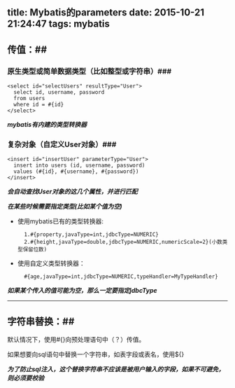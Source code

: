 title: Mybatis的parameters
date: 2015-10-21 21:24:47
tags: mybatis
---

## 传值：##

### 原生类型或简单数据类型（比如整型或字符串）###
<!-- more -->

	<select id="selectUsers" resultType="User">
	  select id, username, password
	  from users
	  where id = #{id}
	</select>
_**mybatis有内建的类型转换器**_

### 复杂对象（自定义User对象）###

	<insert id="insertUser" parameterType="User">
	  insert into users (id, username, password)
	  values (#{id}, #{username}, #{password})
	</insert>

_**会自动查找User对象的这几个属性，并进行匹配**_

_**在某些时候需要指定类型(比如某个值为空)**_

* 使用mybatis已有的类型转换器:

		1.#{property,javaType=int,jdbcType=NUMERIC}
		2.#{height,javaType=double,jdbcType=NUMERIC,numericScale=2}(小数类型保留位数)
		
* 使用自定义类型转换器：

		#{age,javaType=int,jdbcType=NUMERIC,typeHandler=MyTypeHandler}

_**如果某个传入的值可能为空，那么一定要指定jdbcType**_


---

## 字符串替换：##


默认情况下，使用#{}向预处理语句中（？）传值。

如果想要向sql语句中替换一个字符串，如表字段或表名，使用${}

_**为了防止sql注入，这个替换字符串不应该是被用户输入的字段，如果不可避免，则必须要校验**_



